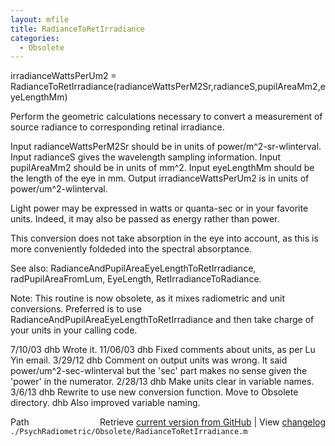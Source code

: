```yaml
---
layout: mfile
title: RadianceToRetIrradiance
categories:
  - Obsolete
---
```


irradianceWattsPerUm2 = RadianceToRetIrradiance\(radianceWattsPerM2Sr,radianceS,pupilAreaMm2,eyeLengthMm\)

Perform the geometric calculations necessary to convert a measurement of source
radiance to corresponding retinal irradiance.

  Input radianceWattsPerM2Sr should be in units of power/m^2\-sr\-wlinterval.
  Input radianceS gives the wavelength sampling information.
  Input pupilAreaMm2 should be in units of mm^2.
  Input eyeLengthMm should be the length of the eye in mm.
  Output irradianceWattsPerUm2 is in units of power/um^2\-wlinterval.

  Light power may be expressed in watts or quanta\-sec or in your
  favorite units.  Indeed, it may also be passed as energy rather
  than power.

This conversion does not take absorption in the eye into account,
as this is more conveniently foldeded into the spectral absorptance.

See also: RadianceAndPupilAreaEyeLengthToRetIrradiance, radPupilAreaFromLum, EyeLength, RetIrradianceToRadiance.

Note: This routine is now obsolete, as it mixes radiometric and unit conversions.  Preferred is to
use RadianceAndPupilAreaEyeLengthToRetIrradiance and then take charge of your units in your
calling code.

7/10/03  dhb  Wrote it.
11/06/03 dhb  Fixed comments about units, as per Lu Yin email.
3/29/12  dhb  Comment on output units was wrong.  It said power/um^2\-sec\-wlinterval
              but the 'sec' part makes no sense given the 'power' in the numerator.
2/28/13  dhb  Make units clear in variable names.
3/6/13   dhb  Rewrite to use new conversion function.  Move to Obsolete directory.
         dhb  Also improved variable naming.


<div class="code_header" style="text-align:right;">
  <span style="float:left;">Path&nbsp;&nbsp;</span> <span class="counter">Retrieve <a href=
  "https://raw.github.com/Psychtoolbox-3/Psychtoolbox-3/beta/./PsychRadiometric/Obsolete/RadianceToRetIrradiance.m">current version from GitHub</a> | View <a href=
  "https://github.com/Psychtoolbox-3/Psychtoolbox-3/commits/beta/./PsychRadiometric/Obsolete/RadianceToRetIrradiance.m">changelog</a></span>
</div>
<div class="code">
  <code>./PsychRadiometric/Obsolete/RadianceToRetIrradiance.m</code>
</div>
